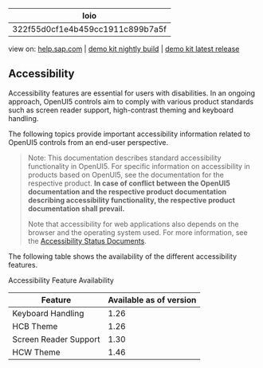 | loio |
| -----|
| 322f55d0cf1e4b459cc1911c899b7a5f |

<div id="loio">

view on: [help.sap.com](https://help.sap.com/viewer/DRAFT/3237636b137e43519a20ad5513c49ccb/latest/en-US/322f55d0cf1e4b459cc1911c899b7a5f.html) | [demo kit nightly build](https://openui5nightly.hana.ondemand.com/#/topic/322f55d0cf1e4b459cc1911c899b7a5f) | [demo kit latest release](https://openui5.hana.ondemand.com/#/topic/322f55d0cf1e4b459cc1911c899b7a5f)</div>
<!-- loio322f55d0cf1e4b459cc1911c899b7a5f -->

## Accessibility

Accessibility features are essential for users with disabilities. In an ongoing approach, OpenUI5 controls aim to comply with various product standards such as screen reader support, high-contrast theming and keyboard handling.

The following topics provide important accessibility information related to OpenUI5 controls from an end-user perspective.

> Note:
> This documentation describes standard accessibility functionality in OpenUI5. For specific information on accessibility in products based on OpenUI5, see the documentation for the respective product. **In case of conflict between the OpenUI5 documentation and the respective product documentation describing accessibility functionality, the respective product documentation shall prevail.** 
> 
> Note that accessibility for web applications also depends on the browser and the operating system used. For more information, see the [Accessibility Status Documents](http://experience.sap.com/archived/saps-accessibility-product-status-documents/).
> 
> 

The following table shows the availability of the different accessibility features.

Accessibility Feature Availability<a name="loio322f55d0cf1e4b459cc1911c899b7a5f__table_idr_xwc_wbb"/>

|Feature|Available as of version|
|-------|-----------------------|
|Keyboard Handling|1.26|
|HCB Theme|1.26|
|Screen Reader Support|1.30|
|HCW Theme|1.46|

